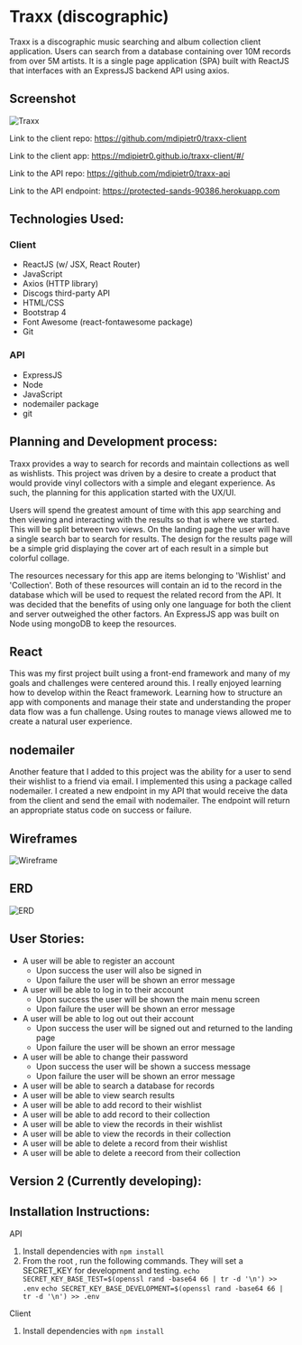 
# Traxx (discographic)
Traxx is a discographic music searching and album collection client application.
Users can search from a database containing over 10M records from over 5M
artists. It is a single page application (SPA) built with ReactJS that interfaces
with an ExpressJS backend API using axios.

## Screenshot
![Traxx](https://i.imgur.com/03Np4dA.png)

Link to the client repo:
https://github.com/mdipietr0/traxx-client

Link to the client app:
https://mdipietr0.github.io/traxx-client/#/

Link to the API repo:
https://github.com/mdipietr0/traxx-api

Link to the API endpoint:
https://protected-sands-90386.herokuapp.com

## Technologies Used:

### Client
- ReactJS (w/ JSX, React Router)
- JavaScript
- Axios (HTTP library)
- Discogs third-party API
- HTML/CSS
- Bootstrap 4
- Font Awesome (react-fontawesome package)
- Git

### API
- ExpressJS
- Node
- JavaScript
- nodemailer package
- git

## Planning and Development process:

Traxx provides a way to search for records and maintain collections as well as
wishlists. This project was driven by a desire to create a product that would
provide vinyl collectors with a simple and elegant experience. As such, the
planning for this application started with the UX/UI.

Users will spend the greatest amount of time with this app searching and then
viewing and interacting with the results so that is where we started. This will
be split between two views. On the landing page the user will have a single
search bar to search for results. The design for the results page will be a
simple grid displaying the cover art of each result in a simple but colorful
collage.

The resources necessary for this app are items belonging to 'Wishlist' and
'Collection'. Both of these resources will contain an id to the record in the
database which will be used to request the related record from the API. It was
decided that the benefits of using only one language for both the client and
server outweighed the other factors. An ExpressJS app was built on Node using
mongoDB to keep the resources.

## React

This was my first project built using a front-end framework and many of my goals
and challenges were centered around this. I really enjoyed learning how to
develop within the React framework. Learning how to structure an app with
components and manage their state and understanding the proper data flow was a
fun challenge. Using routes to manage views allowed me to create a natural user
experience.

## nodemailer

Another feature that I added to this project was the ability for a user to send
their wishlist to a friend via email. I implemented this using a package called
nodemailer. I created a new endpoint in my API that would receive the data from
the client and send the email with nodemailer. The endpoint will return an
appropriate status code on success or failure.

## Wireframes
![Wireframe](https://i.imgur.com/Yrz7TdG.png)

## ERD
![ERD](https://i.imgur.com/XGiTXjm.png)

## User Stories:
  - A user will be able to register an account
    - Upon success the user will also be signed in
    - Upon failure the user will be shown an error message
  - A user will be able to log in to their account
    - Upon success the user will be shown the main menu screen
    - Upon failure the user will be shown an error message
  - A user will be able to log out out their account
    - Upon success the user will be signed out and returned to the landing page
    - Upon failure the user will be shown an error message
  - A user will be able to change their password
    - Upon success the user will be shown a success message
    - Upon failure the user will be shown an error message
  - A user will be able to search a database for records
  - A user will be able to view search results
  - A user will be able to add record to their wishlist
  - A user will be able to add record to their collection
  - A user will be able to view the records in their wishlist
  - A user will be able to view the records in their collection
  - A user will be able to delete a record from their wishlist
  - A user will be able to delete a reecord from their collection

## Version 2 (Currently developing):

## Installation Instructions:
API
1. Install dependencies with ``npm install``
2. From the root , run the following commands. They will set a SECRET_KEY for development and testing.
``echo SECRET_KEY_BASE_TEST=$(openssl rand -base64 66 | tr -d '\n') >> .env``
``echo SECRET_KEY_BASE_DEVELOPMENT=$(openssl rand -base64 66 | tr -d '\n') >> .env``

Client
1. Install dependencies with ``npm install``

